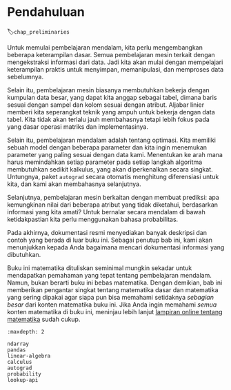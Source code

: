 # Pendahuluan
:label:`chap_preliminaries`

Untuk memulai pembelajaran mendalam,
kita perlu mengembangkan beberapa keterampilan dasar.
Semua pembelajaran mesin terkait
dengan mengekstraksi informasi dari data.
Jadi kita akan mulai dengan mempelajari keterampilan praktis
untuk menyimpan, memanipulasi, dan memproses data sebelumnya.

Selain itu, pembelajaran mesin biasanya membutuhkan
bekerja dengan kumpulan data besar, yang dapat kita anggap sebagai tabel,
dimana baris sesuai dengan sampel 
dan kolom sesuai dengan atribut.
Aljabar linier memberi kita seperangkat teknik yang ampuh
untuk bekerja dengan data tabel.
Kita tidak akan terlalu jauh membahasnya tetapi lebih fokus pada yang dasar
operasi matriks dan implementasinya.

Selain itu, pembelajaran mendalam adalah tentang optimasi.
Kita memiliki sebuah model dengan beberapa parameter dan
kita ingin menemukan parameter yang paling sesuai dengan data kami.
Menentukan ke arah mana harus memindahkan setiap parameter pada setiap langkah algoritma
membutuhkan sedikit kalkulus, yang akan diperkenalkan secara singkat.
Untungnya, paket `autograd` secara otomatis menghitung diferensiasi untuk kita,
dan kami akan membahasnya selanjutnya.

Selanjutnya, pembelajaran mesin berkaitan dengan membuat prediksi:
apa kemungkinan nilai dari beberapa atribut yang tidak diketahui,
berdasarkan informasi yang kita amati?
Untuk bernalar secara mendalam di bawah ketidakpastian
kita perlu menggunakan bahasa probabilitas.

Pada akhirnya, dokumentasi resmi menyediakan
banyak deskripsi dan contoh yang berada di luar buku ini.
Sebagai penutup bab ini, kami akan menunjukkan kepada Anda bagaimana mencari dokumentasi
informasi yang dibutuhkan.

Buku ini matematika dituliskan seminimal mungkin sekadar 
untuk mendapatkan pemahaman yang tepat tentang pembelajaran mendalam.
Namun, bukan berarti buku ini bebas matematika.
Dengan demikian, bab ini memberikan pengantar singkat tentang
matematika dasar dan matematika yang sering dipakai agar siapa pun bisa memahami
setidaknya *sebagian besar* dari konten matematika buku ini.
Jika Anda ingin memahami *semua* konten matematika di buku ini,
meninjau lebih lanjut [lampiran online tentang matematika](https://d2l.ai/chapter_appendix-mathematics-for-deep-learning/index.html) sudah cukup.

```toc
:maxdepth: 2

ndarray
pandas
linear-algebra
calculus
autograd
probability
lookup-api
```